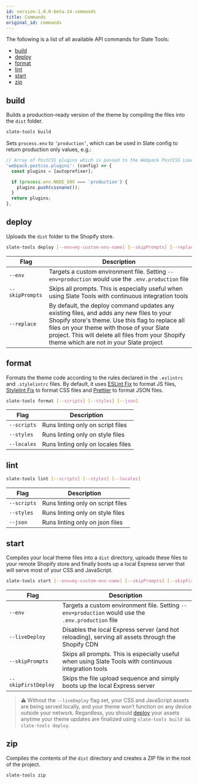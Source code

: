 ```yaml
---
id: version-1.0.0-beta.14-commands
title: Commands
original_id: commands
---
```


The following is a list of all available API commands for Slate Tools:

- [build](#build)
- [deploy](#deploy)
- [format](#format)
- [lint](#lint)
- [start](#start)
- [zip](#zip)

## build

Builds a production-ready version of the theme by compiling the files into the `dist` folder.

```bash
slate-tools build
```

Sets `process.env` to `’production’`, which can be used in Slate config to return production only values, e.g.:

```js
// Array of PostCSS plugins which is passed to the Webpack PostCSS Loader
'webpack.postcss.plugins': (config) => {
  const plugins = [autoprefixer];

  if (process.env.NODE_ENV === 'production') {
    plugins.push(cssnano());
  }
  return plugins;
},
```

## deploy

Uploads the `dist` folder to the Shopify store.

```bash
slate-tools deploy [--env=my-custom-env-name] [--skipPrompts] [--replace]
```

| Flag            | Description                                                                                                                                                                                                                                                                                |
| --------------- | ------------------------------------------------------------------------------------------------------------------------------------------------------------------------------------------------------------------------------------------------------------------------------------------ |
| `--env`         | Targets a custom environment file. Setting `--env=production` would use the `.env.production` file                                                                                                                                                                                         |
| `--skipPrompts` | Skips all prompts. This is especially useful when using Slate Tools with continuous integration tools                                                                                                                                                                                      |
| `--replace`     | By default, the deploy command updates any existing files, and adds any new files to your Shopify store's theme. Use this flag to replace all files on your theme with those of your Slate project. This will delete all files from your Shopify theme which are not in your Slate project |

## format

Formats the theme code according to the rules declared in the `.eslintrc` and `.stylelintrc` files. By default, it uses [ESLint Fix](https://eslint.org/docs/user-guide/command-line-interface#--fix) to format JS files, [Stylelint Fix](https://stylelint.io/user-guide/faq/#how-do-i-automatically-fix-stylistic-violations) to format CSS files and [Prettier](https://github.com/prettier/prettier) to format JSON files.

```bash
slate-tools format [--scripts] [--styles] [--json]
```

| Flag        | Description                        |
| ----------- | ---------------------------------- |
| `--scripts` | Runs linting only on script files  |
| `--styles`  | Runs linting only on style files   |
| `--locales` | Runs linting only on locales files |

## lint

```bash
slate-tools lint [--scripts] [--styles] [--locales]
```

| Flag        | Description                       |
| ----------- | --------------------------------- |
| `--scripts` | Runs linting only on script files |
| `--styles`  | Runs linting only on style files  |
| `--json`    | Runs linting only on json files   |

## start

Compiles your local theme files into a `dist` directory, uploads these files to your remote Shopify store and finally boots up a local Express server that will serve most of your CSS and JavaScript.

```bash
slate-tools start [--env=my-custom-env-name] [--skipPrompts] [--skipFirstDeploy] [--liveDeploy]
```

| Flag                | Description                                                                                           |
| ------------------- | ----------------------------------------------------------------------------------------------------- |
| `--env`             | Targets a custom environment file. Setting `--env=production` would use the `.env.production` file    |
| `--liveDeploy`             | Disables the local Express server (and hot reloading), serving all assets through the Shopify CDN |
| `--skipPrompts`     | Skips all prompts. This is especially useful when using Slate Tools with continuous integration tools |
| `--skipFirstDeploy` | Skips the file upload sequence and simply boots up the local Express server                           |

> ⚠️ Without the `--liveDeploy` flag set, your CSS and JavaScript assets are being served locally, and your theme won’t function on any device outside your network. Regardless, you should [deploy](#deploy) your assets anytime your theme updates are finalized using `slate-tools build && slate-tools deploy`.

## zip

Compiles the contents of the `dist` directory and creates a ZIP file in the root of the project.

```bash
slate-tools zip
```
